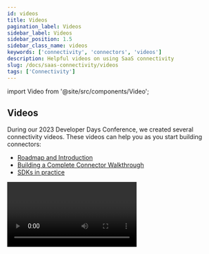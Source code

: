 ```yaml
---
id: videos
title: Videos
pagination_label: Videos
sidebar_label: Videos
sidebar_position: 1.5
sidebar_class_name: videos
keywords: ['connectivity', 'connectors', 'videos']
description: Helpful videos on using SaaS connectivity
slug: /docs/saas-connectivity/videos
tags: ['Connectivity']
---
```

import Video from '@site/src/components/Video';

## Videos

During our 2023 Developer Days Conference, we created several connectivity videos. These videos can help you as you start building connectors: 

 - [Roadmap and Introduction](https://www.youtube.com/watch?v=12pfpLBNCvM)
 - [Building a Complete Connector Walkthrough](https://www.youtube.com/watch?v=wHHje_ItTKQ)
 - [SDKs in practice](https://www.youtube.com/watch?v=uvnlSUVsF8M)

<Video source="https://www.youtube.com/embed/wHHje_ItTKQ"></Video>
